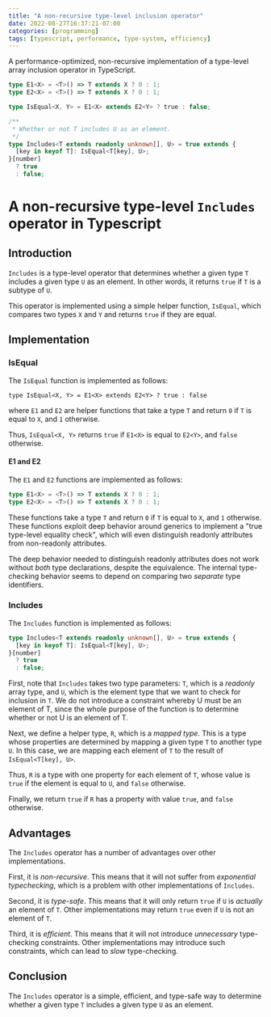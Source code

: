 ```yaml
---
title: "A non-recursive type-level inclusion operator"
date: 2022-08-27T16:37:21-07:00
categories: [programming]
tags: [typescript, performance, type-system, efficiency]
---
```


A performance-optimized, non-recursive implementation of a type-level array inclusion operator in TypeScript.

<!--more-->

```ts
type E1<X> = <T>() => T extends X ? 0 : 1;
type E2<X> = <T>() => T extends X ? 0 : 1;

type IsEqual<X, Y> = E1<X> extends E2<Y> ? true : false;

/**
 * Whether or not T includes U as an element.
 */
type Includes<T extends readonly unknown[], U> = true extends {
  [key in keyof T]: IsEqual<T[key], U>;
}[number]
  ? true
  : false;
```

# A non-recursive type-level `Includes` operator in Typescript

## Introduction

`Includes` is a type-level operator that determines whether a given type `T` includes a given type `U` as an element. In other words, it returns `true` if `T` is a subtype of `U`.

This operator is implemented using a simple helper function, `IsEqual`, which compares two types `X` and `Y` and returns `true` if they are equal.

## Implementation

### IsEqual

The `IsEqual` function is implemented as follows:

```
type IsEqual<X, Y> = E1<X> extends E2<Y> ? true : false
```

where `E1` and `E2` are helper functions that take a type `T` and return `0` if `T` is equal to `X`, and `1` otherwise.

Thus, `IsEqual<X, Y>` returns `true` if `E1<X>` is equal to `E2<Y>`, and `false` otherwise.

#### E1 and E2

The `E1` and `E2` functions are implemented as follows:

```ts
type E1<X> = <T>() => T extends X ? 0 : 1;
type E2<X> = <T>() => T extends X ? 0 : 1;
```

These functions take a type `T` and return `0` if `T` is equal to `X`, and `1` otherwise. These functions exploit deep behavior around generics to implement a "true type-level equality check", which will even distinguish readonly attributes from non-readonly attributes.

The deep behavior needed to distinguish readonly attributes does not work without _both_ type declarations, despite the equivalence. The internal type-checking behavior seems to depend on comparing two _separate_ type identifiers.

### Includes

The `Includes` function is implemented as follows:

```ts
type Includes<T extends readonly unknown[], U> = true extends {
  [key in keyof T]: IsEqual<T[key], U>;
}[number]
  ? true
  : false;
```

First, note that `Includes` takes two type parameters: `T`, which is a _readonly_ array type, and `U`, which is the element type that we want to check for inclusion in `T`. We do not introduce a constraint whereby U must be an element of T, since the whole purpose of the function is to determine whether or not U is an element of T.

Next, we define a helper type, `R`, which is a _mapped type_. This is a type whose properties are determined by mapping a given type `T` to another type `U`. In this case, we are mapping each element of `T` to the result of `IsEqual<T[key], U>`.

Thus, `R` is a type with one property for each element of `T`, whose value is `true` if the element is equal to `U`, and `false` otherwise.

Finally, we return `true` if `R` has a property with value `true`, and `false` otherwise.

## Advantages

The `Includes` operator has a number of advantages over other implementations.

First, it is _non-recursive_. This means that it will not suffer from _exponential typechecking_, which is a problem with other implementations of `Includes`.

Second, it is _type-safe_. This means that it will only return `true` if `U` is _actually_ an element of `T`. Other implementations may return `true` even if `U` is not an element of `T`.

Third, it is _efficient_. This means that it will not introduce _unnecessary_ type-checking constraints. Other implementations may introduce such constraints, which can lead to _slow_ type-checking.

## Conclusion

The `Includes` operator is a simple, efficient, and type-safe way to determine whether a given type `T` includes a given type `U` as an element.
